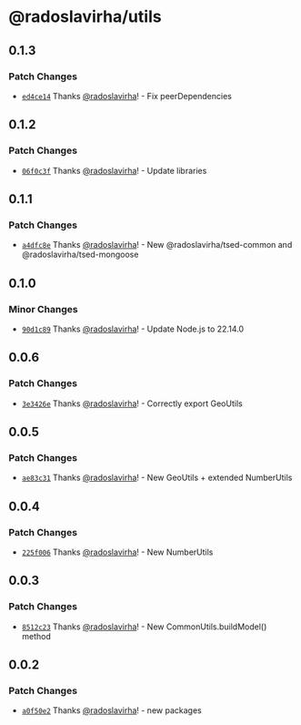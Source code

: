 # @radoslavirha/utils

## 0.1.3

### Patch Changes

- [`ed4ce14`](https://github.com/radoslavirha/toolkit-hub/commit/ed4ce147d2a1241d587c9380726240cc3c93e4af) Thanks [@radoslavirha](https://github.com/radoslavirha)! - Fix peerDependencies

## 0.1.2

### Patch Changes

- [`06f0c3f`](https://github.com/radoslavirha/toolkit-hub/commit/06f0c3f56904fc7846865aeb849f269a350cc038) Thanks [@radoslavirha](https://github.com/radoslavirha)! - Update libraries

## 0.1.1

### Patch Changes

- [`a4dfc8e`](https://github.com/radoslavirha/toolkit-hub/commit/a4dfc8e4be98cbfe92d5c686cdd3fe250a9c806b) Thanks [@radoslavirha](https://github.com/radoslavirha)! - New @radoslavirha/tsed-common and @radoslavirha/tsed-mongoose

## 0.1.0

### Minor Changes

- [`90d1c89`](https://github.com/radoslavirha/toolkit-hub/commit/90d1c891af365e4b60d6ef6c50b0b96ba1296206) Thanks [@radoslavirha](https://github.com/radoslavirha)! - Update Node.js to 22.14.0

## 0.0.6

### Patch Changes

- [`3e3426e`](https://github.com/radoslavirha/toolkit-hub/commit/3e3426e9c1e24ce7c7434d3012b4f61ebd2a8562) Thanks [@radoslavirha](https://github.com/radoslavirha)! - Correctly export GeoUtils

## 0.0.5

### Patch Changes

- [`ae83c31`](https://github.com/radoslavirha/toolkit-hub/commit/ae83c315d49ea65e121841bc0a7e6b2bf3481c9c) Thanks [@radoslavirha](https://github.com/radoslavirha)! - New GeoUtils + extended NumberUtils

## 0.0.4

### Patch Changes

- [`225f006`](https://github.com/radoslavirha/toolkit-hub/commit/225f00601852ac6e4fedfef036ed12665352f0c2) Thanks [@radoslavirha](https://github.com/radoslavirha)! - New NumberUtils

## 0.0.3

### Patch Changes

- [`8512c23`](https://github.com/radoslavirha/toolkit-hub/commit/8512c23b8ac5a9aae902a7ab9e0bd2421fa8998d) Thanks [@radoslavirha](https://github.com/radoslavirha)! - New CommonUtils.buildModel() method

## 0.0.2

### Patch Changes

- [`a0f50e2`](https://github.com/radoslavirha/toolkit-hub/commit/a0f50e2a6505aabda26153b5e2f11d623fbb5952) Thanks [@radoslavirha](https://github.com/radoslavirha)! - new packages
